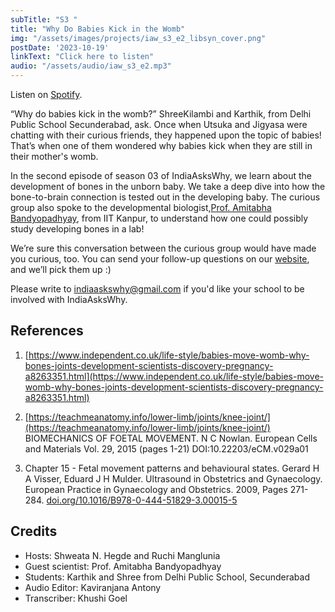 ```yaml
---
subTitle: "S3 " 
title: "Why Do Babies Kick in the Womb"
img: "/assets/images/projects/iaw_s3_e2_libsyn_cover.png"
postDate: '2023-10-19'
linkText: "Click here to listen"
audio: "/assets/audio/iaw_s3_e2.mp3"
---
```


Listen on [Spotify]().

“Why do babies kick in the womb?” ShreeKilambi and Karthik, from Delhi Public School Secunderabad, ask. Once when Utsuka and Jigyasa were chatting with their curious friends, they happened upon the topic of babies! That’s when one of them wondered why babies kick when they are still in their mother's womb. 

In the second episode of season 03 of IndiaAsksWhy, we learn about the development of bones in the unborn baby. We take a deep dive into how the bone-to-brain connection is tested out in the developing baby. The curious group also spoke to the developmental biologist,[Prof. Amitabha Bandyopadhyay](https://iitk.ac.in/new/amitabha-bandyopadhyay), from IIT Kanpur, to understand how one could possibly study developing bones in a lab!

We’re sure this conversation between the curious group would have made you curious, too. You can send your follow-up questions on our [website](https://www.indiaaskswhy.org/contact/), and we’ll pick them up :)

Please write to indiaaskswhy@gmail.com if you'd like your school to be involved with IndiaAsksWhy.

## References
1. [https://www.independent.co.uk/life-style/babies-move-womb-why-bones-joints-development-scientists-discovery-pregnancy-a8263351.html](https://www.independent.co.uk/life-style/babies-move-womb-why-bones-joints-development-scientists-discovery-pregnancy-a8263351.html)

1. [https://teachmeanatomy.info/lower-limb/joints/knee-joint/](https://teachmeanatomy.info/lower-limb/joints/knee-joint/)
BIOMECHANICS OF FOETAL MOVEMENT. N C Nowlan. European Cells and Materials Vol. 29, 2015 (pages 1-21) DOI:10.22203/eCM.v029a01

1. Chapter 15 - Fetal movement patterns and behavioural states. Gerard H A Visser, Eduard J H Mulder. Ultrasound in Obstetrics and Gynaecology. European Practice in Gynaecology and Obstetrics. 2009, Pages 271-284. [doi.org/10.1016/B978-0-444-51829-3.00015-5](doi.org/10.1016/B978-0-444-51829-3.00015-5)

## Credits
- Hosts: Shweata N. Hegde and Ruchi Manglunia 
- Guest scientist: Prof. Amitabha Bandyopadhyay
- Students: Karthik and Shree from Delhi Public School, Secunderabad
- Audio Editor: Kaviranjana Antony 
- Transcriber: Khushi Goel

